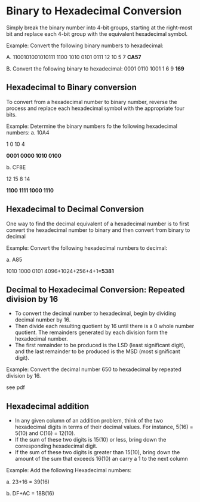 # Binary to Hexadecimal Conversion

Simply break the binary number into 4-bit groups, starting at the right-most bit and replace each 4-bit group with the equivalent hexadecimal symbol.

Example: Convert the following binary numbers to hexadecimal:

A. 1100101001010111
1100 1010 0101 0111
12    10   5    7
**CA57**

B. Convert the following binary to hexadecimal:
0001 0110 1001
1	6	9
**169**

## Hexadecimal to Binary conversion

To convert from a hexadecimal number to binary number, reverse the process and replace each hexadecimal symbol with the appropriate four bits.

Example: Determine the binary numbers fo the following hexadecimal numbers:
a. 10A4

1 0 10 4

**0001 0000 1010 0100**

b. CF8E

12 15 8 14

**1100 1111 1000 1110**

## Hexadecimal to Decimal Conversion

One way to find the decimal equivalent of a hexadecimal number is to first convert the hexadecimal number to binary and then convert from binary to decimal

Example: Convert the following hexadecimal numbers to decimal:

a. A85

1010 1000 0101
4096+1024+256+4+1=**5381**

## Decimal to Hexadecimal Conversion: Repeated division by 16

- To convert the decimal number to hexadecimal, begin by dividing decimal number by 16.
- Then divide each resulting quotient by 16 until there is a 0 whole number quotient. The remainders generated by each division form the hexadecimal number.
- The first remainder to be produced is the LSD (least significant digit), and the last remainder to be produced is the MSD (most significant digit).

Example: Convert the decimal number 650 to hexadecimal by repeated division by 16.

see pdf

## Hexadecimal addition

- In any given column of an addition problem, think of the two hexadecimal digits in terms of their decimal values. For instance, 5(16) = 5(10) and C(16) = 12(10).
- If the sum of these two digits is 15(10) or less, bring down the corresponding hexadecimal digit.
- If the sum of these two digits is greater than 15(10), bring down the amount of the sum that exceeds 16(10) an carry a 1 to the next column

Example: Add the following Hexadecimal numbers:

a. 23+16 = 39(16)

b. DF+AC = 18B(16)


